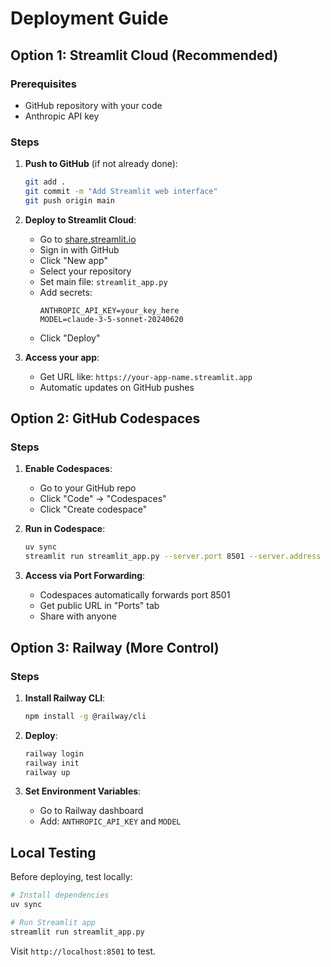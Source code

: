 # Deployment Guide

## Option 1: Streamlit Cloud (Recommended)

### Prerequisites
- GitHub repository with your code
- Anthropic API key

### Steps
1. **Push to GitHub** (if not already done):
   ```bash
   git add .
   git commit -m "Add Streamlit web interface"
   git push origin main
   ```

2. **Deploy to Streamlit Cloud**:
   - Go to [share.streamlit.io](https://share.streamlit.io)
   - Sign in with GitHub
   - Click "New app"
   - Select your repository
   - Set main file: `streamlit_app.py`
   - Add secrets:
     ```
     ANTHROPIC_API_KEY=your_key_here
     MODEL=claude-3-5-sonnet-20240620
     ```
   - Click "Deploy"

3. **Access your app**:
   - Get URL like: `https://your-app-name.streamlit.app`
   - Automatic updates on GitHub pushes

## Option 2: GitHub Codespaces

### Steps
1. **Enable Codespaces**:
   - Go to your GitHub repo
   - Click "Code" → "Codespaces"
   - Click "Create codespace"

2. **Run in Codespace**:
   ```bash
   uv sync
   streamlit run streamlit_app.py --server.port 8501 --server.address 0.0.0.0
   ```

3. **Access via Port Forwarding**:
   - Codespaces automatically forwards port 8501
   - Get public URL in "Ports" tab
   - Share with anyone

## Option 3: Railway (More Control)

### Steps
1. **Install Railway CLI**:
   ```bash
   npm install -g @railway/cli
   ```

2. **Deploy**:
   ```bash
   railway login
   railway init
   railway up
   ```

3. **Set Environment Variables**:
   - Go to Railway dashboard
   - Add: `ANTHROPIC_API_KEY` and `MODEL`

## Local Testing

Before deploying, test locally:

```bash
# Install dependencies
uv sync

# Run Streamlit app
streamlit run streamlit_app.py
```

Visit `http://localhost:8501` to test.
